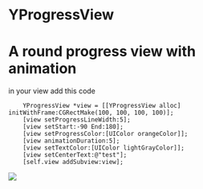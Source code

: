 # YProgressView
# A round progress view with animation

in your view add this code
```
	YProgressView *view = [[YProgressView alloc] initWithFrame:CGRectMake(100, 100, 100, 100)];
	[view setProgressLineWidth:5];
	[view setStart:-90 End:180];
	[view setProgressColor:[UIColor orangeColor]];
	[view animationDuration:5];
	[view setTextColor:[UIColor lightGrayColor]];
	[view setCenterText:@"test"];
	[self.view addSubview:view];
```
<img src="http://i1.tietuku.com/c1e05dee478fb052.gif">

